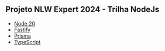 ## Projeto NLW Expert 2024 - Trilha NodeJs

- [Node 20](https://nodejs.org/)
- [Fastify](https://fastify.io/)
- [Prisma](https://prisma.io/)
- [TypeScript](https://www.typescriptlang.org/)
